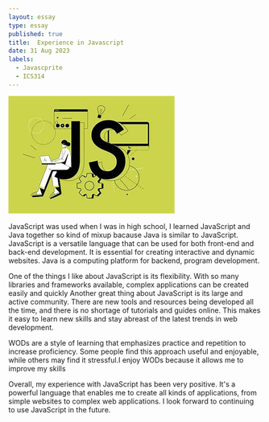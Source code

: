 ```yaml
---
layout: essay
type: essay
published: true
title:  Experience in Javascript
date: 31 Aug 2023
labels: 
  - Javascprite
  - ICS314
---
```

<img src="../img/essay/f835742fb15611d99d0a746af98f8f6.jpg">

JavaScript was used when I was in high school, I learned JavaScript and Java together so kind of mixup bacause Java is similar to JavaScript. JavaScript is a versatile language that can be used for both front-end and back-end development. It is essential for creating interactive and dynamic websites. Java is a computing platform for backend, program development.

One of the things I like about JavaScript is its flexibility. With so many libraries and frameworks available, complex applications can be created easily and quickly Another great thing about JavaScript is its large and active community. There are new tools and resources being developed all the time, and there is no shortage of tutorials and guides online. This makes it easy to learn new skills and stay abreast of the latest trends in web development.

WODs are a style of learning that emphasizes practice and repetition to increase proficiency. Some people find this approach useful and enjoyable, while others may find it stressful.I enjoy WODs because it allows me to improve my skills

Overall, my experience with JavaScript has been very positive. It's a powerful language that enables me to create all kinds of applications, from simple websites to complex web applications. I look forward to continuing to use JavaScript in the future.
